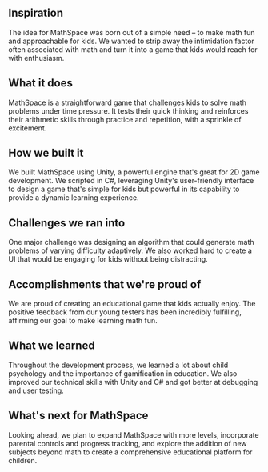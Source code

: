 ## Inspiration
The idea for MathSpace was born out of a simple need – to make math fun and approachable for kids. We wanted to strip away the intimidation factor often associated with math and turn it into a game that kids would reach for with enthusiasm.

## What it does
MathSpace is a straightforward game that challenges kids to solve math problems under time pressure. It tests their quick thinking and reinforces their arithmetic skills through practice and repetition, with a sprinkle of excitement.

## How we built it
We built MathSpace using Unity, a powerful engine that's great for 2D game development. We scripted in C#, leveraging Unity's user-friendly interface to design a game that's simple for kids but powerful in its capability to provide a dynamic learning experience.

## Challenges we ran into
One major challenge was designing an algorithm that could generate math problems of varying difficulty adaptively. We also worked hard to create a UI that would be engaging for kids without being distracting.

## Accomplishments that we're proud of
We are proud of creating an educational game that kids actually enjoy. The positive feedback from our young testers has been incredibly fulfilling, affirming our goal to make learning math fun.

## What we learned
Throughout the development process, we learned a lot about child psychology and the importance of gamification in education. We also improved our technical skills with Unity and C# and got better at debugging and user testing.

## What's next for MathSpace
Looking ahead, we plan to expand MathSpace with more levels, incorporate parental controls and progress tracking, and explore the addition of new subjects beyond math to create a comprehensive educational platform for children.

